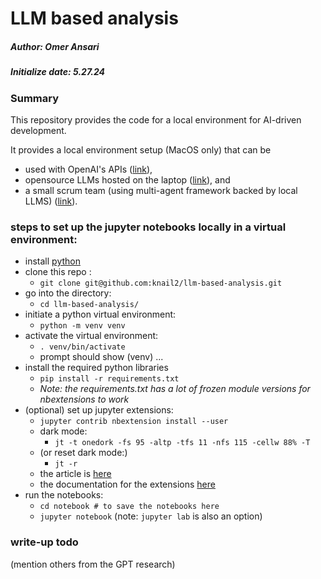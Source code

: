 # LLM based analysis

##### Author: Omer Ansari
##### Initialize date: 5.27.24


### Summary
This repository provides the code for a local environment for AI-driven development.

It provides a local environment setup (MacOS only) that can be 

- used with OpenAI's APIs ([link]([link](notebooks/notebook-local-OSS.ipynb))), 
- opensource LLMs hosted on the laptop ([link](notebooks/notebook-local-OSS.ipynb)), and
- a small scrum team (using multi-agent framework backed by local LLMS) ([link](notebooks/notebook-crewAI-scrum-team-local-LLMs.ipynb)).

### steps to set up the jupyter notebooks locally in a virtual environment:

- install [python](https://www.python.org/downloads/)
- clone this repo : 
	- `git clone git@github.com:knail2/llm-based-analysis.git` 
- go into the directory: 
	- `cd llm-based-analysis/`
- initiate a python virtual environment:
	- `python -m venv venv`
- activate the virtual environment:
	- `. venv/bin/activate`
	- prompt should show (venv) ...
- install the required python libraries
	- `pip install -r requirements.txt`
	- *Note: the requirements.txt has a lot of frozen module versions for nbextensions to work*
- (optional) set up jupyter extensions:
	- `jupyter contrib nbextension install --user`
	- dark mode:
		- `jt -t onedork -fs 95 -altp -tfs 11 -nfs 115 -cellw 88% -T`
	- (or reset dark mode:)
		- `jt -r`
	- the article is [here](https://towardsdatascience.com/supercharging-jupyter-notebooks-e22f5ad7ca18)
	- the documentation for the extensions [here](https://jupyter-contrib-nbextensions.readthedocs.io/en/latest/)
- run the notebooks:
	- `cd notebook # to save the notebooks here`
	- `jupyter notebook` (note: `jupyter lab` is also an option)



### write-up todo

 (mention others from the GPT research)

